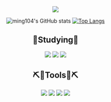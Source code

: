 <div align="center">
<img src="https://capsule-render.vercel.app/api?type=Waving&color=gradient&height=200&section=header&text=Hello!&fontColor=d6ace6&fontSize=60" />

![ming104's GitHub stats](https://github-readme-stats.vercel.app/api?username=ming104&show_icons=true&theme=apprentice) [![Top Langs](https://github-readme-stats.vercel.app/api/top-langs/?username=ming104)](https://github.com/anuraghazra/github-readme-stats)

## 📖Studying📖
<a href="https://unity.com/" target="_blank"><img src="https://img.shields.io/badge/Unity-000000?style=for-the-badge&logo=unity&logoColor=white"/></a>
<a href="https://learn.microsoft.com/en-us/dotnet/csharp/" target="_blank"><img src="https://img.shields.io/badge/C%23-239120?style=for-the-badge&logo=csharp&logoColor=white"/></a>
<a href="https://learn.microsoft.com/ko-kr/cpp/cpp/?view=msvc-170" target="_blank"><img src="https://img.shields.io/badge/C++-00599C?style=flat-square&logo=c%2B%2B&logoColor=white"/></a>

## ⛏️🔨Tools🔨⛏️
<a href="https://github.com/ming104" target="_blank"><img src="https://img.shields.io/badge/GitHub-181717?style=for-the-badge&logo=github&logoColor=white"/></a>
<a href="https://www.jetbrains.com/ko-kr/rider/" target="_blank"><img src="https://img.shields.io/badge/Rider-000000?style=for-the-badge&logo=Rider&logoColor=white"/></a>
<a href="https://www.jetbrains.com/ko-kr/rider/" target="_blank"><img src="https://img.shields.io/badge/VisualStudio-660066?style=for-the-badge&logo=VisualStudio&logoColor=white"/></a>
<a href="https://www.figma.com/" target="_blank"><img src="https://img.shields.io/badge/Figma-F24E1E?style=for-the-badge&logo=Figma&logoColor=white"/></a>




</div>

<!--
<a href="https://ming10.notion.site/23097dabe46d462e81526dfbe49eb330" target="_blank"><img src="https://img.shields.io/badge/Portfolio-000000?style=for-the-badge&logo=notion&logoColor=white"/></a>
**ming104/ming104** is a ✨ _special_ ✨ repository because its `README.md` (this file) appears on your GitHub profile.
Here are some ideas to get you started:
- 🔭 I’m currently working on ...
- 🌱 I’m currently learning ...
- 👯 I’m looking to collaborate on ...
- 🤔 I’m looking for help with ...
- 💬 Ask me about ...
- 📫 How to reach me: ...
- 😄 Pronouns: ...
- ⚡ Fun fact: ...
-->
